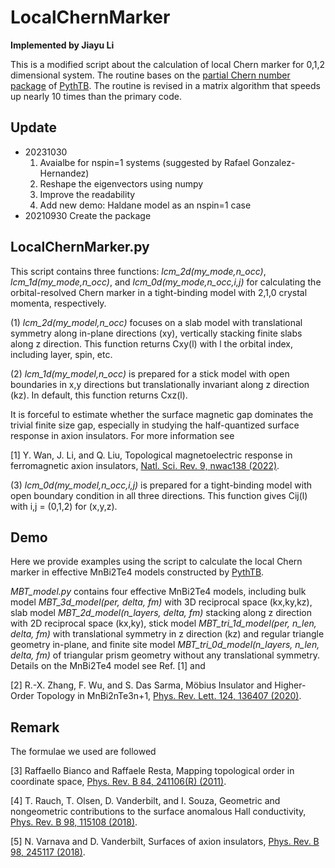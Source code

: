 # LocalChernMarker

**Implemented by Jiayu Li**

This is a modified script about the calculation of local Chern marker for 0,1,2 dimensional system. The routine bases on the [partial Chern number package](https://github.com/nicodemosvarnava/pcn) of [PythTB](http://www.physics.rutgers.edu/pythtb/index.html). The routine is revised in a matrix algorithm that speeds up nearly 10 times than the primary code.

## Update
- 20231030
  1. Avaialbe for nspin=1 systems (suggested by Rafael Gonzalez-Hernandez) 
  2. Reshape the eigenvectors using numpy
  3. Improve the readability
  4. Add new demo: Haldane model as an nspin=1 case
- 20210930
  Create the package

## LocalChernMarker.py

This script contains three functions: *lcm_2d(my_mode,n_occ)*, *lcm_1d(my_mode,n_occ)*, and *lcm_0d(my_mode,n_occ,i,j)* for calculating the orbital-resolved Chern marker in a tight-binding model with 2,1,0 crystal momenta, respectively.

(1) *lcm_2d(my_model,n_occ)* focuses on a slab model with translational symmetry along in-plane directions (xy), vertically stacking finite slabs along z direction. This function returns Cxy(l) with l the orbital index, including layer, spin, etc.

(2) *lcm_1d(my_model,n_occ)* is prepared for a stick model with open boundaries in x,y directions but translationally invariant along z direction (kz). In default, this function returns Cxz(l).

It is forceful to estimate whether the surface magnetic gap dominates the trivial finite size gap, especially in studying the half-quantized surface response in axion insulators. For more information see

[1] Y. Wan, J. Li, and Q. Liu, Topological magnetoelectric response in ferromagnetic axion insulators, [Natl. Sci. Rev. 9, nwac138 (2022)](https://doi.org/10.1093/nsr/nwac138).

(3) *lcm_0d(my_model,n_occ,i,j)* is prepared for a tight-binding model with open boundary condition in all three directions. This function gives Cij(l) with i,j = (0,1,2) for (x,y,z).

## Demo

Here we provide examples using the script to calculate the local Chern marker in effective MnBi2Te4 models constructed by [PythTB](http://www.physics.rutgers.edu/pythtb/index.html).

*MBT_model.py* contains four effective MnBi2Te4 models, including bulk model *MBT_3d_model(per, delta, fm)* with 3D reciprocal space (kx,ky,kz), slab model *MBT_2d_model(n_layers, delta, fm)* stacking along z direction with 2D reciprocal space (kx,ky), stick model *MBT_tri_1d_model(per, n_len, delta, fm)* with translational symmetry in z direction (kz) and regular triangle geometry in-plane, and finite site model *MBT_tri_0d_model(n_layers, n_len, delta, fm)* of triangular prism geometry without any translational symmetry. Details on the MnBi2Te4 model see Ref. [1] and

[2] R.-X. Zhang, F. Wu, and S. Das Sarma, Möbius Insulator and Higher-Order Topology in MnBi2nTe3n+1, [Phys. Rev. Lett. 124, 136407 (2020)](https://doi.org/10.1103/PhysRevLett.124.136407).

## Remark

The formulae we used are followed

[3] Raffaello Bianco and Raffaele Resta, Mapping topological order in coordinate space, [Phys. Rev. B 84, 241106(R) (2011)](https://doi.org/10.1103/PhysRevB.84.241106).

[4] T. Rauch, T. Olsen, D. Vanderbilt, and I. Souza, Geometric and nongeometric contributions to the surface anomalous Hall conductivity, [Phys. Rev. B 98, 115108 (2018)](https://doi.org/10.1103/PhysRevB.98.115108).

[5] N. Varnava and D. Vanderbilt, Surfaces of axion insulators, [Phys. Rev. B 98, 245117 (2018)](https://doi.org/10.1103/PhysRevB.98.245117).
